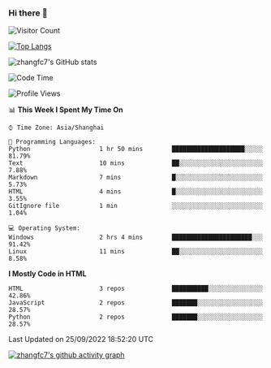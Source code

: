 ### Hi there 👋

<!--
**zhangfc7/zhangfc7** is a ✨ _special_ ✨ repository because its `README.md` (this file) appears on your GitHub profile.

Here are some ideas to get you started:

- 🔭 I’m currently working on ...
- 🌱 I’m currently learning ...
- 👯 I’m looking to collaborate on ...
- 🤔 I’m looking for help with ...
- 💬 Ask me about ...
- 📫 How to reach me: ...
- 😄 Pronouns: ...
- ⚡ Fun fact: ...
-->
![Visitor Count](https://profile-counter.glitch.me/zhangfc7/count.svg)

[![Top Langs](https://github-readme-stats.vercel.app/api/top-langs/?username=zhangfc7&layout=compact)](https://github.com/zhangfc7/github-readme-stats)


![zhangfc7's GitHub stats](https://github-readme-stats.vercel.app/api?username=zhangfc7&show_icons=true&theme=graywhite)

<!--START_SECTION:waka-->
![Code Time](http://img.shields.io/badge/Code%20Time-35%20hrs%2034%20mins-blue)

![Profile Views](http://img.shields.io/badge/Profile%20Views-4-blue)

📊 **This Week I Spent My Time On** 

```text
⌚︎ Time Zone: Asia/Shanghai

💬 Programming Languages: 
Python                   1 hr 50 mins        ████████████████████░░░░░   81.79% 
Text                     10 mins             ██░░░░░░░░░░░░░░░░░░░░░░░   7.88% 
Markdown                 7 mins              █░░░░░░░░░░░░░░░░░░░░░░░░   5.73% 
HTML                     4 mins              █░░░░░░░░░░░░░░░░░░░░░░░░   3.55% 
GitIgnore file           1 min               ░░░░░░░░░░░░░░░░░░░░░░░░░   1.04%

💻 Operating System: 
Windows                  2 hrs 4 mins        ██████████████████████░░░   91.42% 
Linux                    11 mins             ██░░░░░░░░░░░░░░░░░░░░░░░   8.58%

```

**I Mostly Code in HTML** 

```text
HTML                     3 repos             ██████████░░░░░░░░░░░░░░░   42.86% 
JavaScript               2 repos             ███████░░░░░░░░░░░░░░░░░░   28.57% 
Python                   2 repos             ███████░░░░░░░░░░░░░░░░░░   28.57%

```



 Last Updated on 25/09/2022 18:52:20 UTC
<!--END_SECTION:waka-->

[![zhangfc7's github activity graph](https://activity-graph.herokuapp.com/graph?username=zhangfc7&theme=github-light)](https://github.com/zhangfc7/github-readme-activity-graph)


